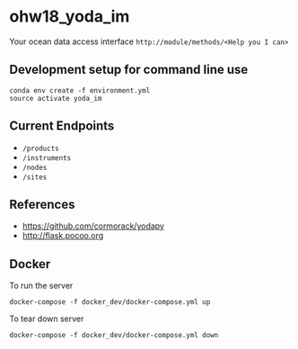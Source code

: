 # ohw18_yoda_im
Your ocean data access interface `http://module/methods/<Help you I can>`

## Development setup for command line use

```
conda env create -f environment.yml
source activate yoda_im
```

## Current Endpoints
- `/products`
- `/instruments`
- `/nodes`
- `/sites`

## References

- <https://github.com/cormorack/yodapy>
- <http://flask.pocoo.org>

## Docker

To run the server

```
docker-compose -f docker_dev/docker-compose.yml up
```

To tear down server

```
docker-compose -f docker_dev/docker-compose.yml down
```
